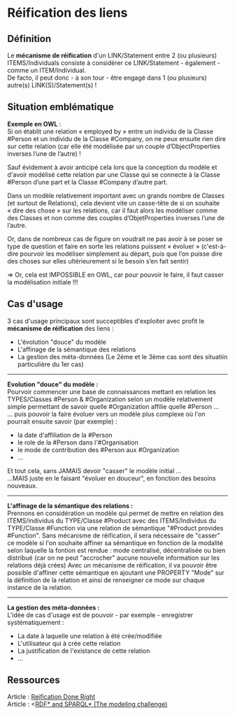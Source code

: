 Réification des liens
==

Définition
-
Le __mécanisme de réification__ d'un LINK/Statement entre 2 (ou plusieurs) ITEMS/Individuals consiste à considérer ce LINK/Statement - également - comme un ITEM/Individual.   
De facto, il peut donc - à son tour - être engagé dans 1 (ou plusieurs) autre(s) LINK(S)/Statement(s) !

Situation emblématique
-
__Exemple en OWL__ :   
Si on établit une relation « employed by » entre un individu de la Classe #Person et un individu de la Classe #Company, on ne peux ensuite rien dire sur cette relation (car elle été modélisée par un couple d’ObjectProperties inverses l’une de l’autre) !   

Sauf évidement à avoir anticipé cela lors que la conception du modèle et d'avoir modélisé cette relation par une Classe qui se connecte à la Classe #Person d’une part et la Classe #Company d’autre part.   

Dans un modèle relativement important avec un grands nombre de Classes (et surtout de Relations), cela devient vite un casse-tête de si on souhaite « dire des chose » sur les relations, car il faut alors les modéliser comme des Classes et non comme des couples d’ObjetProperties inverses l’une de l’autre.

Or, dans de nombreux cas de figure on voudrait ne pas avoir à se poser se type de question et faire en sorte les relations puissent « évoluer » (c'est-à-dire pourvoir les modéliser simplement au départ, puis que l’on puisse dire des choses sur elles ultérieurement si le besoin s’en fait sentir)

=> Or, cela est IMPOSSIBLE en OWL, car pour pouvoir le faire, il faut casser la modélisation initiale !!!

Cas d'usage
-
3 cas d'usage principaux sont succeptibles d'exploiter avec profit le __mécanisme de réification__ des liens :
* L'évolution "douce" du modèle
* L'affinage de la sémantique des relations
* La gestion des méta-données
(Le 2ème et le 3ème cas sont des situatiin particulière du 1er cas)

------------
__Evolution "douce" du modèle :__    
Pourvoir commencer une base de connaissances mettant en relation les TYPES/Classes #Person & #Organization selon un modèle relativement simple permettant de savoir quelle #Organization affilie quelle #Person ...   
... puis pouvoir la faire évoluer vers un modèle plus complexe où l'on pourrait ensuite savoir (par exemple) :
   - la date d'affiliation de la #Person
   - le role de la #Person dans l'#Organisation
   - le mode de contribution des #Person aux #Organization 
   - ...
   
   Et tout cela, sans JAMAIS devoir "casser" le modèle initial ...    
   ...MAIS juste en le faisant "évoluer en douceur", en fonction des besoins nouveaux.  

------------
__L'affinage de la sémantique des relations :__  
Prennons en considération un modèle qui permet de mettre en relation des ITEMS/individus du TYPE/Classe #Product avec des ITEMS/Individus du TYPE/Classe #Function via une relation de sémantique "#Product provides #Function". 
Sans mécanisme de réification, il sera nécessaire de "casser" ce modèle si l'on souhaite affiner sa sémantique en fonction de la modalité selon laquelle la fontion est rendue : mode centralisé, décentralisée ou bien distribué (car on ne peut "accrocher" aucune nouvelle information sur les relations déjà crées)
Avec un mécanisme de réification, il va pouvoir être possible d'affiner cette sémantique en ajoutant une PROPERTY "Mode" sur la définition de la relation et ainsi de renseigner ce mode sur chaque instance de la relation. 

------------
__La gestion des méta-données :__   
L'idée de cas d'usage est de pouvoir - par exemple - enregistrer systématiquement :
* La date à laquelle une relation à été crée/modifiée
* L'utilisateur qui à crée cette relation
* La justification de l'existance de cette relation 
* ...

Ressources
-
Article : <a href="https://github.com/blazegraph/database/wiki/Reification_Done_Right">Reification Done Right</a>   
Article : <<a href="https://github.com/blazegraph/database/wiki/Reification_Done_Right">RDF* and SPARQL* (The modeling challenge)</a>
